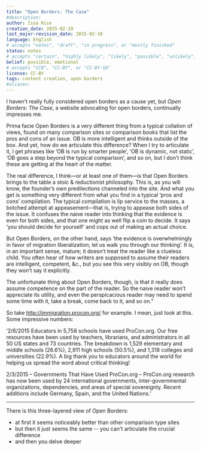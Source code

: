 ```yaml
---
title: "Open Borders: The Case"
#description: 
author: Issa Rice
creation_date: 2015-02-19
last_major-revision_date: 2015-02-19
language: English
# accepts "notes", "draft", "in progress", or "mostly finished"
status: notes
# accepts "certain", "highly likely", "likely", "possible", "unlikely", "highly unlikely", "remote", "impossible", "log", "emotional", or "fiction"
belief: possible, emotional
# accepts "CC0", "CC-BY", or "CC-BY-SA"
license: CC-BY
tags: content creation, open borders
#aliases: 
---
```


I haven't really fully considered open borders as a cause yet, but *Open Borders: The Case*, a website advocating for open borders, continually impresses me.

Prima facie Open Borders is a very different thing from a typical collation of views, found on many comparison sites or comparison books that list the pros and cons of an issue. OB is more intelligent and thinks outside of the box. And yet, how do we articulate this difference? When I try to articulate it, I get phrases like ‘OB is run by smarter people’, ‘OB is dynamic, not static’, ‘OB goes a step beyond the typical comparison’, and so on, but I don’t think these are getting at the heart of the matter.

The real difference, I think—or at least one of them—is that Open Borders brings to the table a stoic & reductionist philosophy. This is, as you will know, the founder’s own predilections channeled into the site. And what you get is something very different from what you find in a typical ‘pros and cons’ compilation. The typical compilation is lip service to the masses, a botched attempt at appeasement—that is, trying to appease both sides of the issue. It confuses the naive reader into thinking that the evidence is even for both sides, and that one might as well flip a coin to decide. It says ‘you should decide for yourself’ and cops out of making an actual choice.

 But Open Borders, on the other hand, says ‘the evidence is overwhelmingly in favor of migration liberalization; let us walk you through our thinking’. It is, in an important sense, mature; it doesn’t treat the reader like a clueless child. You often hear of how writers are supposed to assume their readers are intelligent, competent, &c., but you see this very visibly on OB, though they won’t say it explicitly.

 The unfortunate thing about Open Borders, though, is that it really does assume competence on the part of the reader. So the naive reader won’t appreciate its utility, and even the perspicacious reader may need to spend some time with it, take a break, come back to it, and so on.”

So take http://immigration.procon.org/ for example.
I mean, just look at this. Some impressive numbers:

‘2/6/2015 Educators in 5,758 schools have used ProCon.org. Our free resources have been used by teachers, librarians, and administrators in all 50 US states and 73 countries. The breakdown is 1,529 elementary and middle schools (26.6%), 2,911 high schools (50.5%), and 1,318 colleges and universities (22.9%). A big thank you to educators around the world for helping us spread the word about critical thinking!

2/3/2015 – Governments That Have Used ProCon.org – ProCon.org research has now been used by 24 international governments, inter-governmental organizations, dependencies, and areas of special sovereignty. Recent additions include Germany, Spain, and the United Nations.’

---

There is this three-layered view of Open Borders:

- at first it seems noticeably better than other comparison type sites
- but then it just seems the same -- you can't articulate the crucial difference
- and then you delve deeper
